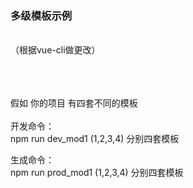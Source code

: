 
### 多级模板示例
<br/>
（根据vue-cli做更改）

<br/><br/><br/>
假如 你的项目 有四套不同的模板
<br/><br/>
开发命令：<br/>
   npm run dev_mod1 (1,2,3,4)  分别四套模板

生成命令：<br/>
   npm run prod_mod1 (1,2,3,4)  分别四套模板


